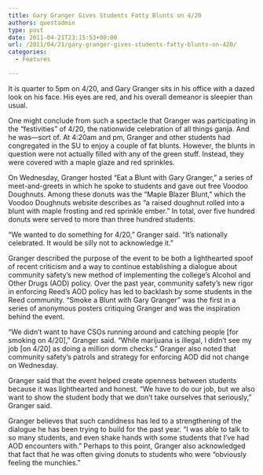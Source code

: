 ```yaml
---
title: Gary Granger Gives Students Fatty Blunts on 4/20
authors: questadmin
type: post
date: 2011-04-21T23:15:53+00:00
url: /2011/04/21/gary-granger-gives-students-fatty-blunts-on-420/
categories:
  - Features

---
```

It is quarter to 5pm on 4/20, and Gary Granger sits in his office with a dazed look on his face. His eyes are red, and his overall demeanor is sleepier than usual.

One might conclude from such a spectacle that Granger was participating in the “festivities” of 4/20, the nationwide celebration of all things ganja. And he was—sort of. At 4:20am and pm, Granger and other students had congregated in the SU to enjoy a couple of fat blunts. However, the blunts in question were not actually filled with any of the green stuff. Instead, they were covered with a maple glaze and red sprinkles.

On Wednesday, Granger hosted “Eat a Blunt with Gary Granger,” a series of meet-and-greets in which he spoke to students and gave out free Voodoo Doughnuts. Among these donuts was the “Maple Blazer Blunt,” which the Voodoo Doughnuts website describes as “a raised doughnut rolled into a blunt with maple frosting and red sprinkle ember.” In total, over five hundred donuts were served to more than three hundred students.

“We wanted to do something for 4/20,” Granger said. “It’s nationally celebrated. It would be silly not to acknowledge it.”

Granger described the purpose of the event to be both a lighthearted spoof of recent criticism and a way to continue establishing a dialogue about community safety’s new method of implementing the college’s Alcohol and Other Drugs (AOD) policy. Over the past year, community safety’s new rigor in enforcing Reed’s AOD policy has led to backlash by some students in the Reed community. “Smoke a Blunt with Gary Granger” was the first in a series of anonymous posters critiquing Granger and was the inspiration behind the event.

“We didn’t want to have CSOs running around and catching people [for smoking on 4/20],” Granger said. “While marijuana is illegal, I didn’t see my job [on 4/20] as doing a million dorm checks.” Granger also noted that community safety’s patrols and strategy for enforcing AOD did not change on Wednesday.

Granger said that the event helped create openness between students because it was lighthearted and honest. “We have to do our job, but we also want to show the student body that we don’t take ourselves that seriously,” Granger said.

Granger believes that such candidness has led to a strengthening of the dialogue he has been trying to build for the past year. “I was able to talk to so many students, and even shake hands with some students that I’ve had AOD encounters with.” Perhaps to this point, Granger also acknowledged that fact that he was often giving donuts to students who were “obviously feeling the munchies.”